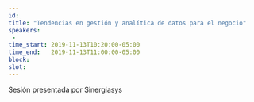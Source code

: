```yaml
---
id: 
title: "Tendencias en gestión y analítica de datos para el negocio"
speakers:
 - 
time_start: 2019-11-13T10:20:00-05:00
time_end:   2019-11-13T11:00:00-05:00
block: 
slot: 
---
```


Sesión presentada por Sinergiasys